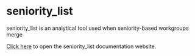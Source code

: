 # seniority_list
seniority_list is an analytical tool used when seniority-based workgroups merge

[Click here](http://rubydatasystems.com/) to open the seniority_list documentation website.
